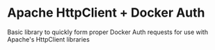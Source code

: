 # Apache HttpClient + Docker Auth
Basic library to quickly form proper Docker Auth requests for use with Apache's HttpClient libraries
